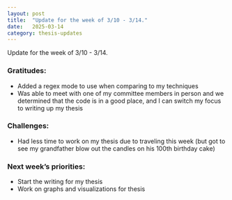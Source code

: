 ```yaml
---
layout: post
title:  "Update for the week of 3/10 - 3/14."
date:   2025-03-14
category: thesis-updates
---
```


Update for the week of 3/10 - 3/14.

### Gratitudes:
- Added a regex mode to use when comparing to my techniques
- Was able to meet with one of my committee members in person and we determined that the code is in a good place, and I can switch my focus to writing up my thesis


### Challenges:
- Had less time to work on my thesis due to traveling this week (but got to see my grandfather blow out the candles on his 100th birthday cake)

### Next week’s priorities:
- Start the writing for my thesis
- Work on graphs and visualizations for thesis
